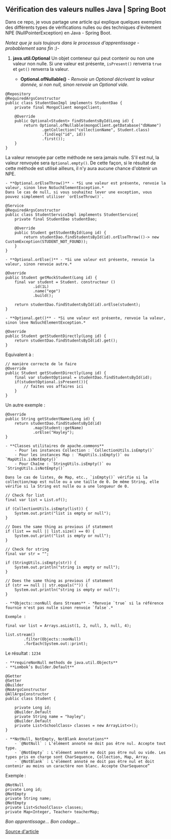 ## Vérification des valeurs nulles Java | Spring Boot
Dans ce repo,  je vous partage une article qui explique quelques exemples des différents types de vérifications nulles ou des techniques d'évitement NPE (NullPointerException) en Java - Spring Boot.

*Notez que je suis toujours dans le processus d'apprentissage - probablement sans fin :)-*

1. **java.util.Optional**
Un objet conteneur qui peut contenir ou non une valeur non nulle. Si une valeur est présente, `isPresent()` renverra `true` et `get()` renverra la valeur.
	
	- **Optional.ofNullable()** - *Renvoie un Optional décrivant la valeur donnée, si non null, sinon renvoie un Optional vide.*
```
@Repository
@RequiredArgsConstructor
public class StudentDaoImpl implements StudentDao {
    private final MongoClient mongoClient;

    @Override
    public Optional<Student> findStudentsById(Long id) {
        return Optional.ofNullable(mongoClient.getDatabase("dbName")
                .getCollection("collectionName", Student.class)
                .find(eq("id", id))
                .first());
    }
}
```
La valeur renvoyée par cette méthode ne sera jamais nulle. S'il est nul, la valeur renvoyée sera `Optional.empty()`. De cette façon, si le résultat de cette méthode est utilisé ailleurs, il n'y aura aucune chance d'obtenir un NPE.

	- **Optional.orElseThrow()** - *Si une valeur est présente, renvoie la valeur, sinon lève NoSuchElementException.*
	Dans le cas de null, si vous souhaitez lever une exception, vous pouvez simplement utiliser `orElseThrow()`.
```
@Service
@RequiredArgsConstructor
public class StudentServiceImpl implements StudentService{
    private final StudentDao studentDao;

    @Override
    public Student getStudentById(Long id) {
        return studentDao.findStudentsById(id).orElseThrow(()-> new CustomException(STUDENT_NOT_FOUND));
    }
}
```

	- **Optional.orElse()** - *Si une valeur est présente, renvoie la valeur, sinon renvoie autre.*
```
@Override 
public Student getMockStudent(Long id) { 
    final var student = Student. constructeur () 
            .id(1L) 
            .name("ege") 
            .build(); 

    return studentDao.findStudentsById(id).orElse(student); 
}
```

	- **Optional.get()** - *Si une valeur est présente, renvoie la valeur, sinon lève NoSuchElementException.*
```
@Override 
public Student getStudentDirectly(Long id) { 
    return studentDao.findStudentsById(id).get(); 
}
```
Equivalent à :
```
// manière correcte de le faire 
@Override 
public Student getStudentDirectly(Long id) { 
    final var studentOptional = studentDao.findStudentsById(id); 
    if(studentOptional.isPresent()){ 
        // faites vos affaires ici
    } 
}
```
Un autre exemple :
```
@Override 
public String getStudentName(Long id) { 
    return studentDao.findStudentsById(id) 
            .map(Student::getName) 
            .orElse("Hayley"); 
}
```

	- **Classes utilitaires de apache.commons**
		- Pour les instances Collection : `CollectionUtils.isEmpty()`
		- Pour les instances Map : `MapUtils.isEmpty()` ou `MapUtils.isNotEmpty()`
		- Pour Chaîne : `StringUtils.isEmpty()` ou `StringUtils.isNotEmpty()`
	
	Dans le cas de listes, de Map, etc., `isEmpty()` vérifie si la collection/map est nulle ou a une taille de 0. De même String, elle vérifie si la String est nulle ou a une longueur de 0.
```
// Check for list
final var list = List.of();

if (CollectionUtils.isEmpty(list)) {
    System.out.print("list is empty or null");
}

// Does the same thing as previous if statement
if (list == null || list.size() == 0) {
    System.out.print("list is empty or null");
}

// Check for string
final var str = "";

if (StringUtils.isEmpty(str)) {
    System.out.println("string is empty or null");
}

// Does the same thing as previous if statement
if (str == null || str.equals("")) {
    System.out.println("string is empty or null");
}
```

	- **Objects::nonNull dans Streams** - *Renvoie `true` si la référence fournie n'est pas nulle sinon renvoie `false`.*

	Exemple :
```
final var list = Arrays.asList(1, 2, null, 3, null, 4);

list.stream()
        .filter(Objects::nonNull)
        .forEach(System.out::print);
```
Le résultat : `1234`

	- **requireNonNull methods de java.util.Objects**
	- **Lombok’s Builder.Default**
```
@Getter
@Setter
@Builder
@NoArgsConstructor
@AllArgsConstructor
public class Student {

    private Long id;
    @Builder.Default
    private String name = "hayley";
    @Builder.Default
    private List<SchoolClass> classes = new ArrayList<>();
}
```

	- **NotNull, NotEmpty, NotBlank Annotations**
		- `@NotNull` : L'élément annoté ne doit pas être nul. Accepte tout type.
		- `@NotEmpty` : L'élément annoté ne doit pas être nul ou vide. Les types pris en charge sont CharSequence, Collection, Map, Array.
		- `@NotBlank` : L'élément annoté ne doit pas être nul et doit contenir au moins un caractère non blanc. Accepte CharSequence”

Exemple :
```
@NotNull
private Long id;
@NotEmpty
private String name;
@NotEmpty
private List<SchoolClass> classes;
private Map<Integer, Teacher> teacherMap;
```

*Bon apprentissage... Bon codage...*

[Source d'article](https://betterprogramming.pub/checking-for-nulls-in-java-minimize-using-if-else-edae27016474)